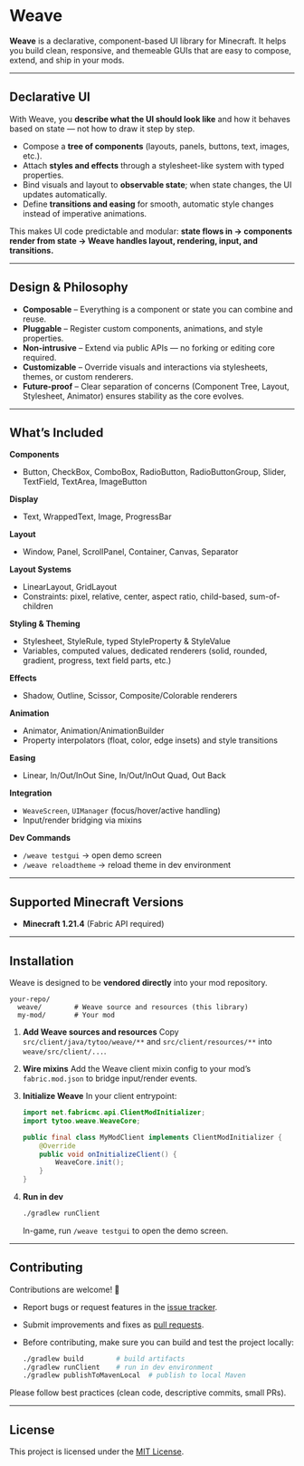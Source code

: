 # Weave

**Weave** is a declarative, component-based UI library for Minecraft.
It helps you build clean, responsive, and themeable GUIs that are easy to compose, extend, and ship in your mods.

---

## Declarative UI

With Weave, you **describe what the UI should look like** and how it behaves based on state — not how to draw it step by step.

- Compose a **tree of components** (layouts, panels, buttons, text, images, etc.).
- Attach **styles and effects** through a stylesheet-like system with typed properties.
- Bind visuals and layout to **observable state**; when state changes, the UI updates automatically.
- Define **transitions and easing** for smooth, automatic style changes instead of imperative animations.

This makes UI code predictable and modular:
**state flows in → components render from state → Weave handles layout, rendering, input, and transitions.**

---

## Design & Philosophy

- **Composable** – Everything is a component or state you can combine and reuse.
- **Pluggable** – Register custom components, animations, and style properties.
- **Non-intrusive** – Extend via public APIs — no forking or editing core required.
- **Customizable** – Override visuals and interactions via stylesheets, themes, or custom renderers.
- **Future-proof** – Clear separation of concerns (Component Tree, Layout, Stylesheet, Animator) ensures stability as the core evolves.

---

## What’s Included

**Components**
- Button, CheckBox, ComboBox, RadioButton, RadioButtonGroup, Slider, TextField, TextArea, ImageButton

**Display**
- Text, WrappedText, Image, ProgressBar

**Layout**
- Window, Panel, ScrollPanel, Container, Canvas, Separator

**Layout Systems**
- LinearLayout, GridLayout
- Constraints: pixel, relative, center, aspect ratio, child-based, sum-of-children

**Styling & Theming**
- Stylesheet, StyleRule, typed StyleProperty & StyleValue
- Variables, computed values, dedicated renderers (solid, rounded, gradient, progress, text field parts, etc.)

**Effects**
- Shadow, Outline, Scissor, Composite/Colorable renderers

**Animation**
- Animator, Animation/AnimationBuilder
- Property interpolators (float, color, edge insets) and style transitions

**Easing**
- Linear, In/Out/InOut Sine, In/Out/InOut Quad, Out Back

**Integration**
- `WeaveScreen`, `UIManager` (focus/hover/active handling)
- Input/render bridging via mixins

**Dev Commands**
- `/weave testgui` → open demo screen
- `/weave reloadtheme` → reload theme in dev environment

---

## Supported Minecraft Versions

- **Minecraft 1.21.4** (Fabric API required)

---

## Installation

Weave is designed to be **vendored directly** into your mod repository.

```
your-repo/
  weave/        # Weave source and resources (this library)
  my-mod/       # Your mod
```

1. **Add Weave sources and resources**
   Copy `src/client/java/tytoo/weave/**` and `src/client/resources/**` into `weave/src/client/...`.

2. **Wire mixins**
   Add the Weave client mixin config to your mod’s `fabric.mod.json` to bridge input/render events.

3. **Initialize Weave**
   In your client entrypoint:

   ```java
   import net.fabricmc.api.ClientModInitializer;
   import tytoo.weave.WeaveCore;

   public final class MyModClient implements ClientModInitializer {
       @Override
       public void onInitializeClient() {
           WeaveCore.init();
       }
   }
   ```

4. **Run in dev**
   ```bash
   ./gradlew runClient
   ```
   In-game, run `/weave testgui` to open the demo screen.

---

## Contributing

Contributions are welcome! 🎉

- Report bugs or request features in the [issue tracker](https://github.com/trethore/Weave/issues).
- Submit improvements and fixes as [pull requests](https://github.com/trethore/Weave/pulls).
- Before contributing, make sure you can build and test the project locally:

  ```bash
  ./gradlew build        # build artifacts
  ./gradlew runClient    # run in dev environment
  ./gradlew publishToMavenLocal  # publish to local Maven
  ```

Please follow best practices (clean code, descriptive commits, small PRs).

---

## License

This project is licensed under the [MIT License](LICENSE).
